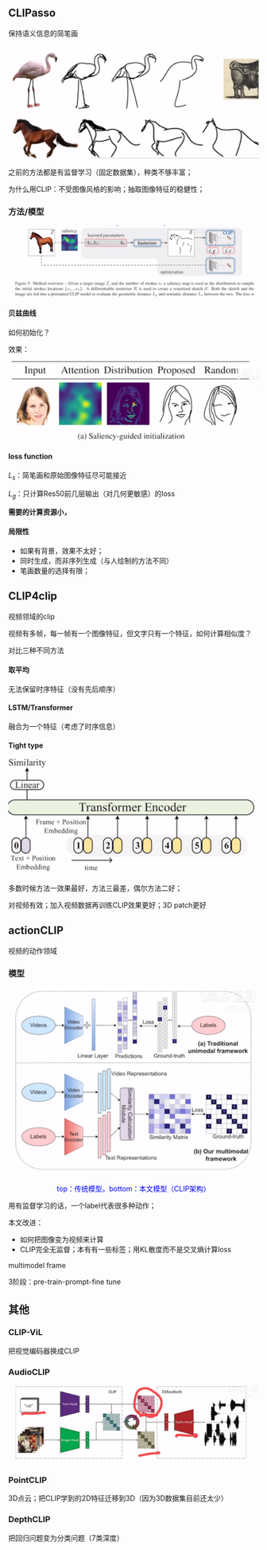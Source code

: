 ## CLIPasso

保持语义信息的简笔画

![image-20230425204807164](./imags/image-20230425204807164.png)



之前的方法都是有监督学习（固定数据集），种类不够丰富；

为什么用CLIP：不受图像风格的影响；抽取图像特征的稳健性；

### 方法/模型

![image-20230425205629203](./imags/image-20230425205629203.png)

#### 贝兹曲线

如何初始化？

效果：

![image-20230425210034339](./imags/image-20230425210034339.png)

#### loss function

$L_s$：简笔画和原始图像特征尽可能接近

$L_g$：只计算Res50前几层输出（对几何更敏感）的loss



**需要的计算资源小，**

#### 局限性

- 如果有背景，效果不太好；
- 同时生成，而非序列生成（与人绘制的方法不同）
- 笔画数量的选择有限；



## CLIP4clip

视频领域的clip 

视频有多帧，每一帧有一个图像特征，但文字只有一个特征，如何计算相似度？

对比三种不同方法

#### 取平均

无法保留时序特征（没有先后顺序）

#### LSTM/Transformer

融合为一个特征（考虑了时序信息）

#### Tight type

![image-20230425212032078](./imags/image-20230425212032078.png)



多数时候方法一效果最好，方法三最差，偶尔方法二好；

对视频有效；加入视频数据再训练CLIP效果更好；3D patch更好

## actionCLIP

视频的动作领域

### 模型

![image-20230426100523809](./imags/image-20230426100523809.png)

<figure align="center"> <font color="#0000FF">top：传统模型。bottom：本文模型（CLIP架构）</font> </figure>

用有监督学习的话，一个label代表很多种动作；

本文改进：

- 如何把图像变为视频来计算
- CLIP完全无监督；本有有一些标签；用KL散度而不是交叉熵计算loss

multimodel frame

3阶段：pre-train-prompt-fine tune



## 其他

### CLIP-ViL

把视觉编码器换成CLIP

### AudioCLIP

![image-20230426102436472](./imags/image-20230426102436472.png)

### PointCLIP

3D点云；把CLIP学到的2D特征迁移到3D（因为3D数据集目前还太少）

### DepthCLIP

把回归问题变为分类问题（7类深度）

